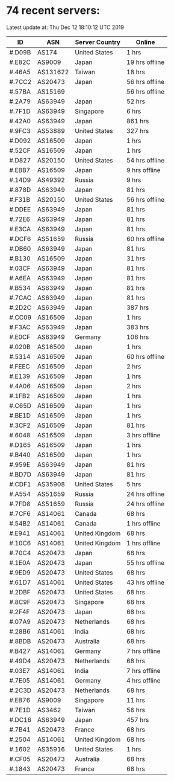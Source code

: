 # 74 recent servers:

Latest update at: Thu Dec 12 18:10:12 UTC 2019

| ID | ASN | Server Country | Online |
| -- | --- | -------------- | ------ |
| #.D09B | AS174 | United States | 1 hrs |
| #.E82C | AS9009 | Japan | 19 hrs offline |
| #.46A5 | AS131622 | Taiwan | 18 hrs |
| #.7CC2 | AS20473 | Japan | 56 hrs offline |
| #.57BA | AS15169 |  | 56 hrs offline |
| #.2A79 | AS63949 | Japan | 52 hrs |
| #.7F1D | AS63949 | Singapore | 6 hrs |
| #.42A0 | AS63949 | Japan | 861 hrs |
| #.9FC3 | AS53889 | United States | 327 hrs |
| #.D092 | AS16509 | Japan | 1 hrs |
| #.52CF | AS16509 | Japan | 1 hrs |
| #.D827 | AS20150 | United States | 54 hrs offline |
| #.EBB7 | AS16509 | Japan | 9 hrs offline |
| #.14D9 | AS49392 | Russia | 9 hrs |
| #.878D | AS63949 | Japan | 81 hrs |
| #.F31B | AS20150 | United States | 56 hrs offline |
| #.DDEE | AS63949 | Japan | 81 hrs |
| #.72E6 | AS63949 | Japan | 81 hrs |
| #.E3CA | AS63949 | Japan | 81 hrs |
| #.DCF6 | AS51659 | Russia | 60 hrs offline |
| #.DB60 | AS63949 | Japan | 81 hrs |
| #.B130 | AS16509 | Japan | 31 hrs |
| #.03CF | AS63949 | Japan | 81 hrs |
| #.A6EA | AS63949 | Japan | 81 hrs |
| #.B534 | AS63949 | Japan | 81 hrs |
| #.7CAC | AS63949 | Japan | 81 hrs |
| #.2D2C | AS63949 | Japan | 387 hrs |
| #.CC09 | AS16509 | Japan | 1 hrs |
| #.F3AC | AS63949 | Japan | 383 hrs |
| #.E0CF | AS63949 | Germany | 106 hrs |
| #.020B | AS16509 | Japan | 1 hrs |
| #.5314 | AS16509 | Japan | 60 hrs offline |
| #.FEEC | AS16509 | Japan | 2 hrs |
| #.E139 | AS16509 | Japan | 1 hrs |
| #.4A06 | AS16509 | Japan | 2 hrs |
| #.1FB2 | AS16509 | Japan | 1 hrs |
| #.C65D | AS16509 | Japan | 1 hrs |
| #.BE1D | AS16509 | Japan | 1 hrs |
| #.3CF2 | AS16509 | Japan | 81 hrs |
| #.6048 | AS16509 | Japan | 3 hrs offline |
| #.D165 | AS16509 | Japan | 1 hrs |
| #.B440 | AS16509 | Japan | 1 hrs |
| #.959E | AS63949 | Japan | 81 hrs |
| #.BD7D | AS63949 | Japan | 81 hrs |
| #.CDF1 | AS35908 | United States | 5 hrs |
| #.A554 | AS51659 | Russia | 24 hrs offline |
| #.7FD8 | AS51659 | Russia | 24 hrs offline |
| #.7CF6 | AS14061 | Canada | 68 hrs |
| #.54B2 | AS14061 | Canada | 1 hrs offline |
| #.E941 | AS14061 | United Kingdom | 68 hrs |
| #.10C6 | AS14061 | United Kingdom | 1 hrs offline |
| #.70C4 | AS20473 | Japan | 68 hrs |
| #.1E0A | AS20473 | Japan | 55 hrs offline |
| #.9ED9 | AS20473 | United States | 68 hrs |
| #.61D7 | AS14061 | United States | 43 hrs offline |
| #.2DBF | AS20473 | United States | 68 hrs |
| #.8C9F | AS20473 | Singapore | 68 hrs |
| #.2F4F | AS20473 | Japan | 68 hrs |
| #.07A9 | AS20473 | Netherlands | 68 hrs |
| #.28B6 | AS14061 | India | 68 hrs |
| #.8BDB | AS20473 | Australia | 68 hrs |
| #.B427 | AS14061 | Germany | 7 hrs offline |
| #.49D4 | AS20473 | Netherlands | 68 hrs |
| #.03E7 | AS14061 | India | 7 hrs offline |
| #.7E05 | AS14061 | Germany | 4 hrs offline |
| #.2C3D | AS20473 | Netherlands | 68 hrs |
| #.EB76 | AS9009 | Singapore | 11 hrs |
| #.7E1D | AS3462 | Taiwan | 56 hrs |
| #.DC16 | AS63949 | Japan | 457 hrs |
| #.7B41 | AS20473 | France | 68 hrs |
| #.2504 | AS14061 | United Kingdom | 68 hrs |
| #.1602 | AS35916 | United States | 1 hrs |
| #.CF05 | AS20473 | Australia | 68 hrs |
| #.1843 | AS20473 | France | 68 hrs |


